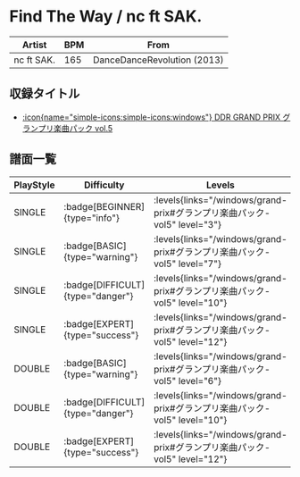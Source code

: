 # Find The Way / nc ft SAK.

|Artist|BPM|From|
|------|---|----|
|nc ft SAK.|165|DanceDanceRevolution (2013)|

## 収録タイトル

- [:icon{name="simple-icons:simple-icons:windows"} DDR GRAND PRIX グランプリ楽曲パック vol.5](/windows/grand-prix#グランプリ楽曲パック-vol5)

## 譜面一覧

|PlayStyle|Difficulty|Levels|Notes|Movie|
|---------|----------|------|-----|-----|
|SINGLE| :badge[BEGINNER]{type="info"}| :levels{links="/windows/grand-prix#グランプリ楽曲パック-vol5" level="3"}|95/5||
|SINGLE| :badge[BASIC]{type="warning"}| :levels{links="/windows/grand-prix#グランプリ楽曲パック-vol5" level="7"}|192/5||
|SINGLE| :badge[DIFFICULT]{type="danger"}| :levels{links="/windows/grand-prix#グランプリ楽曲パック-vol5" level="10"}|301/13||
|SINGLE| :badge[EXPERT]{type="success"}| :levels{links="/windows/grand-prix#グランプリ楽曲パック-vol5" level="12"}|398/13||
|DOUBLE| :badge[BASIC]{type="warning"}| :levels{links="/windows/grand-prix#グランプリ楽曲パック-vol5" level="6"}|192/11||
|DOUBLE| :badge[DIFFICULT]{type="danger"}| :levels{links="/windows/grand-prix#グランプリ楽曲パック-vol5" level="10"}|302/13||
|DOUBLE| :badge[EXPERT]{type="success"}| :levels{links="/windows/grand-prix#グランプリ楽曲パック-vol5" level="12"}|398/13||

